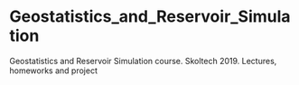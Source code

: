 # Geostatistics_and_Reservoir_Simulation
Geostatistics and Reservoir Simulation course. Skoltech 2019. Lectures, homeworks and project
